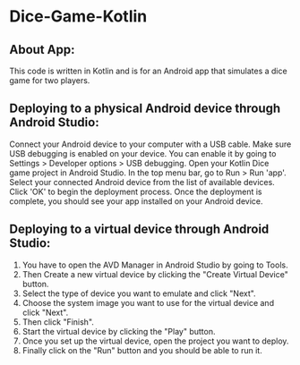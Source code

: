 # Dice-Game-Kotlin

## About App:
This code is written in Kotlin and is for an Android app that simulates a dice game for two players. 

## Deploying to a physical Android device through Android Studio:
Connect your Android device to your computer with a USB cable.
Make sure USB debugging is enabled on your device. You can enable it by going to Settings > Developer options > USB debugging.
Open your Kotlin Dice game project in Android Studio.
In the top menu bar, go to Run > Run 'app'.
Select your connected Android device from the list of available devices.
Click 'OK' to begin the deployment process.
Once the deployment is complete, you should see your app installed on your Android device.

## Deploying to a virtual device through Android Studio:
1. You have to open the AVD Manager in Android Studio by going to Tools.
2. Then Create a new virtual device by clicking the "Create Virtual Device" button.
3. Select the type of device you want to emulate and click "Next".
4. Choose the system image you want to use for the virtual device and click "Next".
5. Then click "Finish".
6. Start the virtual device by clicking the "Play" button.
7. Once you set up the virtual device, open the project you want to deploy.
8. Finally click on the "Run" button and you should be able to run it.
